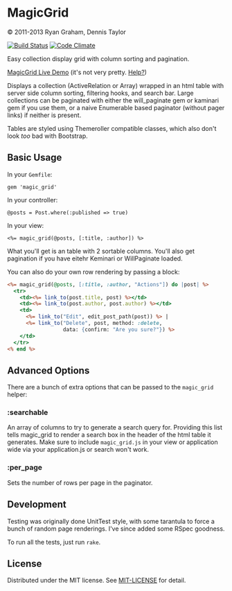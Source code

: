 MagicGrid
=========
&copy; 2011-2013 Ryan Graham, Dennis Taylor

[![Build Status](https://travis-ci.org/rmg/magic_grid.png?branch=master)](https://travis-ci.org/rmg/magic_grid)
[![Code Climate](https://codeclimate.com/badge.png)](https://codeclimate.com/github/rmg/magic_grid)

Easy collection display grid with column sorting and pagination.

[MagicGrid Live Demo](http://magic-grid.herokuapp.com/) (it's not very pretty. [Help?](https://github.com/rmg/magic_grid-demo))

Displays a collection (ActiveRelation or Array) wrapped in an html table with server
side column sorting, filtering hooks, and search bar. Large collections can be
paginated with either the will_paginate gem or kaminari gem if you use them, or a naive
Enumerable based paginator (without pager links) if neither is present.

Tables are styled using Themeroller compatible classes, which also don't look _too_ bad
with Bootstrap.

Basic Usage
-----------

In your `Gemfile`:

    gem 'magic_grid'

In your controller:

    @posts = Post.where(:published => true)

In your view:

    <%= magic_grid(@posts, [:title, :author]) %>

What you'll get is an table with 2 sortable columns. You'll also get pagination if
you have eitehr Keminari or WillPaginate loaded.

You can also do your own row rendering by passing a block:

```rhtml
<%= magic_grid(@posts, [:title, :author, "Actions"]) do |post| %>
  <tr>
    <td><%= link_to(post.title, post) %></td>
    <td><%= link_to(post.author, post.author) %></td>
    <td>
      <%= link_to("Edit", edit_post_path(post)) %> |
      <%= link_to("Delete", post, method: :delete,
                  data: {confirm: "Are you sure?"}) %>
    </td>
  </tr>
<% end %>
```

Advanced Options
----------------

There are a bunch of extra options that can be passed to the `magic_grid` helper:

### :searchable
An array of columns to try to generate a search query for. Providing this
list tells magic_grid to render a search box in the header of the html table
it generates. Make sure to include `magic_grid.js` in your view or application wide via your application.js or search won't work.

### :per_page
Sets the number of rows per page in the paginator.

Development
-----------

Testing was originally done UnitTest style, with some tarantula to force a
bunch of random page renderings. I've since added some RSpec goodness.

To run all the tests, just run `rake`.

License
-------

Distributed under the MIT license. See [MIT-LICENSE](MIT-LICENSE) for detail.
